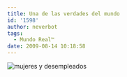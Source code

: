 ```yaml
---
title: Una de las verdades del mundo
id: '1598'
author: neverbot
tags:
  - Mundo Real™
date: 2009-08-14 10:18:58
---
```


![mujeres y desempleados](./mujeres-y-desempleados.jpg "mujeres y desempleados")